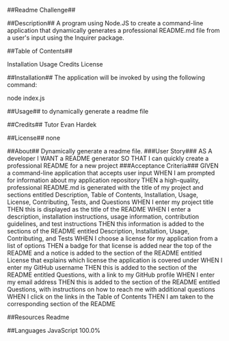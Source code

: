 ##Readme Challenge##

##Description##
A program using Node.JS to create a command-line application that dynamically generates a professional README.md file from a user's input using the Inquirer package.

##Table of Contents##

Installation
Usage
Credits
License

##Installation##
The application will be invoked by using the following command:

node index.js


##Usage##
to dynamically generate a readme file


##Credits##
Tutor Evan Hardek

##License##
none

##About##
Dynamically generate a readme file.
###User Story###
AS A developer
I WANT a README generator
SO THAT I can quickly create a professional README for a new project
###Acceptance Criteria###
GIVEN a command-line application that accepts user input
WHEN I am prompted for information about my application repository
THEN a high-quality, professional README.md is generated with the title of my project and sections entitled Description, Table of Contents, Installation, Usage, License, Contributing, Tests, and Questions
WHEN I enter my project title
THEN this is displayed as the title of the README
WHEN I enter a description, installation instructions, usage information, contribution guidelines, and test instructions
THEN this information is added to the sections of the README entitled Description, Installation, Usage, Contributing, and Tests
WHEN I choose a license for my application from a list of options
THEN a badge for that license is added near the top of the README and a notice is added to the section of the README entitled License that explains which license the application is covered under
WHEN I enter my GitHub username
THEN this is added to the section of the README entitled Questions, with a link to my GitHub profile
WHEN I enter my email address
THEN this is added to the section of the README entitled Questions, with instructions on how to reach me with additional questions
WHEN I click on the links in the Table of Contents
THEN I am taken to the corresponding section of the README

##Resources
 Readme

##Languages
JavaScript 100.0%
